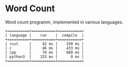 # Word Count
Word count programm, implemented in various languages.
```terminal
+==========+===========+===========+
| language |    run    |  compile  |
+==========+===========+===========+
| rust     |     42 ms |    250 ms |
| c        |     46 ms |    433 ms |
| cpp      |     79 ms |    660 ms |
| python3  |    153 ms |      0 ms |
+==========+===========+===========+
```
